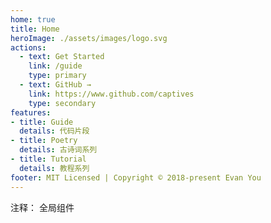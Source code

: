 ```yaml
---
home: true
title: Home
heroImage: ./assets/images/logo.svg
actions:
  - text: Get Started
    link: /guide
    type: primary
  - text: GitHub →
    link: https://www.github.com/captives
    type: secondary
features:
- title: Guide
  details: 代码片段
- title: Poetry
  details: 古诗词系列
- title: Tutorial
  details: 教程系列
footer: MIT Licensed | Copyright © 2018-present Evan You
---
```


<!-- <h2>{{title}}</h2> -->
<!-- <NpmBadge></NpmBadge> -->
注释： 全局组件
<!-- <VueSite>{{title}}</VueSite> -->